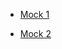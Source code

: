 <html>
<head></head>
<body>
<ul>
	  <li><a href="https://ambarfulzele.github.io/Arshiya/Exam20.html">Mock 1</a></li>
	</ul>
<ul>
	  <li><a href="https://ambarfulzele.github.io/Arshiya/Exam19.html">Mock 2</a></li>
	</ul>
</body></html>
